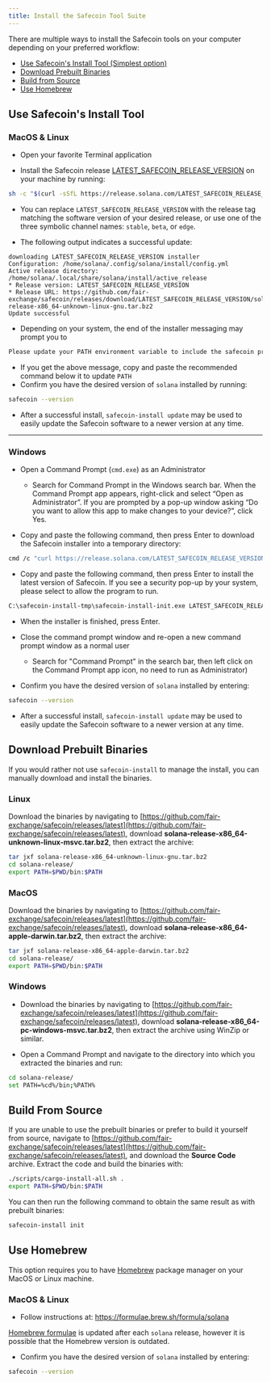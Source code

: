 ```yaml
---
title: Install the Safecoin Tool Suite
---
```


There are multiple ways to install the Safecoin tools on your computer
depending on your preferred workflow:

- [Use Safecoin's Install Tool (Simplest option)](#use-solanas-install-tool)
- [Download Prebuilt Binaries](#download-prebuilt-binaries)
- [Build from Source](#build-from-source)
- [Use Homebrew](#use-homebrew)

## Use Safecoin's Install Tool

### MacOS & Linux

- Open your favorite Terminal application

- Install the Safecoin release
  [LATEST_SAFECOIN_RELEASE_VERSION](https://github.com/fair-exchange/safecoin/releases/tag/LATEST_SAFECOIN_RELEASE_VERSION) on your
  machine by running:

```bash
sh -c "$(curl -sSfL https://release.solana.com/LATEST_SAFECOIN_RELEASE_VERSION/install)"
```

- You can replace `LATEST_SAFECOIN_RELEASE_VERSION` with the release tag matching
  the software version of your desired release, or use one of the three symbolic
  channel names: `stable`, `beta`, or `edge`.

- The following output indicates a successful update:

```text
downloading LATEST_SAFECOIN_RELEASE_VERSION installer
Configuration: /home/solana/.config/solana/install/config.yml
Active release directory: /home/solana/.local/share/solana/install/active_release
* Release version: LATEST_SAFECOIN_RELEASE_VERSION
* Release URL: https://github.com/fair-exchange/safecoin/releases/download/LATEST_SAFECOIN_RELEASE_VERSION/solana-release-x86_64-unknown-linux-gnu.tar.bz2
Update successful
```

- Depending on your system, the end of the installer messaging may prompt you
  to

```bash
Please update your PATH environment variable to include the safecoin programs:
```

- If you get the above message, copy and paste the recommended command below
  it to update `PATH`
- Confirm you have the desired version of `solana` installed by running:

```bash
safecoin --version
```

- After a successful install, `safecoin-install update` may be used to easily
  update the Safecoin software to a newer version at any time.

---

### Windows

- Open a Command Prompt (`cmd.exe`) as an Administrator

  - Search for Command Prompt in the Windows search bar. When the Command
    Prompt app appears, right-click and select “Open as Administrator”.
    If you are prompted by a pop-up window asking “Do you want to allow this app to
    make changes to your device?”, click Yes.

- Copy and paste the following command, then press Enter to download the Safecoin
  installer into a temporary directory:

```bash
cmd /c "curl https://release.solana.com/LATEST_SAFECOIN_RELEASE_VERSION/safecoin-install-init-x86_64-pc-windows-msvc.exe --output C:\safecoin-install-tmp\safecoin-install-init.exe --create-dirs"
```

- Copy and paste the following command, then press Enter to install the latest
  version of Safecoin. If you see a security pop-up by your system, please select
  to allow the program to run.

```bash
C:\safecoin-install-tmp\safecoin-install-init.exe LATEST_SAFECOIN_RELEASE_VERSION
```

- When the installer is finished, press Enter.

- Close the command prompt window and re-open a new command prompt window as a
  normal user
  - Search for "Command Prompt" in the search bar, then left click on the
    Command Prompt app icon, no need to run as Administrator)
- Confirm you have the desired version of `solana` installed by entering:

```bash
safecoin --version
```

- After a successful install, `safecoin-install update` may be used to easily
  update the Safecoin software to a newer version at any time.

## Download Prebuilt Binaries

If you would rather not use `safecoin-install` to manage the install, you can
manually download and install the binaries.

### Linux

Download the binaries by navigating to
[https://github.com/fair-exchange/safecoin/releases/latest](https://github.com/fair-exchange/safecoin/releases/latest),
download **solana-release-x86_64-unknown-linux-msvc.tar.bz2**, then extract the
archive:

```bash
tar jxf solana-release-x86_64-unknown-linux-gnu.tar.bz2
cd solana-release/
export PATH=$PWD/bin:$PATH
```

### MacOS

Download the binaries by navigating to
[https://github.com/fair-exchange/safecoin/releases/latest](https://github.com/fair-exchange/safecoin/releases/latest),
download **solana-release-x86_64-apple-darwin.tar.bz2**, then extract the
archive:

```bash
tar jxf solana-release-x86_64-apple-darwin.tar.bz2
cd solana-release/
export PATH=$PWD/bin:$PATH
```

### Windows

- Download the binaries by navigating to
  [https://github.com/fair-exchange/safecoin/releases/latest](https://github.com/fair-exchange/safecoin/releases/latest),
  download **solana-release-x86_64-pc-windows-msvc.tar.bz2**, then extract the
  archive using WinZip or similar.

- Open a Command Prompt and navigate to the directory into which you extracted
  the binaries and run:

```bash
cd solana-release/
set PATH=%cd%/bin;%PATH%
```

## Build From Source

If you are unable to use the prebuilt binaries or prefer to build it yourself
from source, navigate to
[https://github.com/fair-exchange/safecoin/releases/latest](https://github.com/fair-exchange/safecoin/releases/latest),
and download the **Source Code** archive. Extract the code and build the
binaries with:

```bash
./scripts/cargo-install-all.sh .
export PATH=$PWD/bin:$PATH
```

You can then run the following command to obtain the same result as with
prebuilt binaries:

```bash
safecoin-install init
```

## Use Homebrew

This option requires you to have [Homebrew](https://brew.sh/) package manager on your MacOS or Linux machine.

### MacOS & Linux

- Follow instructions at: https://formulae.brew.sh/formula/solana

[Homebrew formulae](https://github.com/Homebrew/homebrew-core/blob/HEAD/Formula/solana.rb)
is updated after each `solana` release, however it is possible that
the Homebrew version is outdated.

- Confirm you have the desired version of `solana` installed by entering:

```bash
safecoin --version
```
